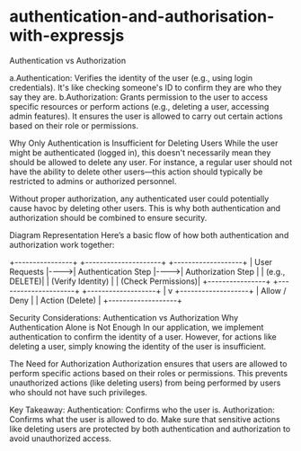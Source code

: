 # authentication-and-authorisation-with-expressjs

Authentication vs Authorization

a.Authentication: Verifies the identity of the user (e.g., using login credentials). It's like checking someone's ID to confirm they are who they say they are.
b.Authorization: Grants permission to the user to access specific resources or perform actions (e.g., deleting a user, accessing admin features). It ensures the user is allowed to carry out certain actions based on their role or permissions.

Why Only Authentication is Insufficient for Deleting Users
While the user might be authenticated (logged in), this doesn't necessarily mean they should be allowed to delete any user. For instance, a regular user should not have the ability to delete other users—this action should typically be restricted to admins or authorized personnel.

Without proper authorization, any authenticated user could potentially cause havoc by deleting other users. This is why both authentication and authorization should be combined to ensure security.

Diagram Representation
Here’s a basic flow of how both authentication and authorization work together:

+----------------+     +---------------------+     +-------------------+
|  User Requests |---->| Authentication Step |---->| Authorization Step |
|  (e.g., DELETE)|     |  (Verify Identity)  |     |  (Check Permissions)|
+----------------+     +---------------------+     +-------------------+
                                                             |
                                                             v
                                                +-------------------+
                                                |   Allow / Deny    |
                                                |   Action (Delete) |
                                                +-------------------+


Security Considerations: Authentication vs Authorization
Why Authentication Alone is Not Enough
In our application, we implement authentication to confirm the identity of a user. However, for actions like deleting a user, simply knowing the identity of the user is insufficient.

The Need for Authorization
Authorization ensures that users are allowed to perform specific actions based on their roles or permissions. This prevents unauthorized actions (like deleting users) from being performed by users who should not have such privileges.

Key Takeaway:
Authentication: Confirms who the user is.
Authorization: Confirms what the user is allowed to do.
Make sure that sensitive actions like deleting users are protected by both authentication and authorization to avoid unauthorized access.